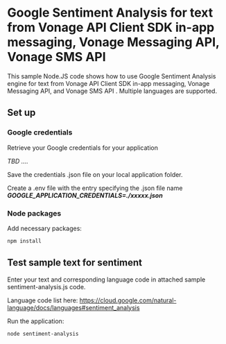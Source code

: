 # Google Sentiment Analysis for text from Vonage API Client SDK in-app messaging, Vonage Messaging API, Vonage SMS API

This sample Node.JS code shows how to use Google Sentiment Analysis engine for text from Vonage API Client SDK in-app messaging, Vonage Messaging API, and Vonage SMS API . Multiple languages are supported.

## Set up

### Google credentials

Retrieve your Google credentials for your application

_TBD ...._

Save the credentials .json file on your local application folder.

Create a .env file with the entry specifying the .json file name</br>
**_GOOGLE_APPLICATION_CREDENTIALS=./xxxxx.json_**

### Node packages

Add necessary packages:
```bash
npm install
```

## Test sample text for sentiment

Enter your text and corresponding language code in attached sample sentiment-analysis.js code.

Language code list here: https://cloud.google.com/natural-language/docs/languages#sentiment_analysis

Run the application:
```bash
node sentiment-analysis
```


